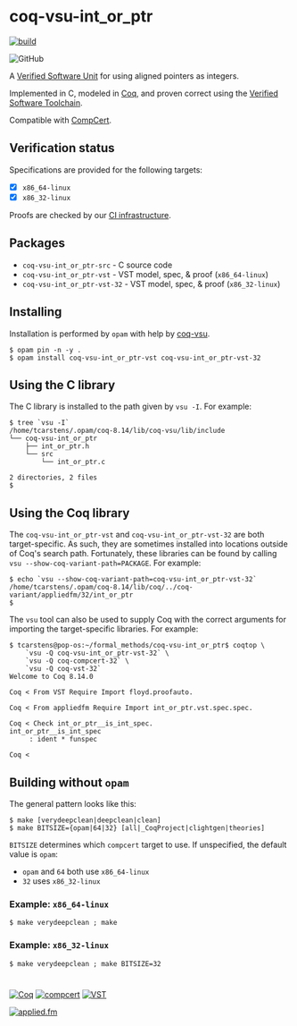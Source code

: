 # coq-vsu-int_or_ptr

[![build](https://github.com/appliedfm/coq-vsu-int_or_ptr/actions/workflows/build.yml/badge.svg)](https://github.com/appliedfm/coq-vsu-int_or_ptr/actions/workflows/build.yml)

![GitHub](https://img.shields.io/github/license/appliedfm/coq-vsu-int_or_ptr)

A [Verified Software Unit](https://github.com/appliedfm/coq-vsu) for using aligned pointers as integers.

Implemented in C, modeled in [Coq](https://coq.inria.fr), and proven correct using the [Verified Software Toolchain](https://vst.cs.princeton.edu/).

Compatible with [CompCert](https://compcert.org/).


## Verification status

Specifications are provided for the following targets:

- [x] `x86_64-linux`
- [x] `x86_32-linux`

Proofs are checked by our [CI infrastructure](https://github.com/appliedfm/coq-vsu-int_or_ptr/actions/workflows/build.yml).


## Packages

* `coq-vsu-int_or_ptr-src` - C source code
* `coq-vsu-int_or_ptr-vst` - VST model, spec, & proof (`x86_64-linux`)
* `coq-vsu-int_or_ptr-vst-32` - VST model, spec, & proof (`x86_32-linux`)


## Installing

Installation is performed by `opam` with help by [coq-vsu](https://github.com/appliedfm/coq-vsu).

```console
$ opam pin -n -y .
$ opam install coq-vsu-int_or_ptr-vst coq-vsu-int_or_ptr-vst-32
```


## Using the C library

The C library is installed to the path given by `vsu -I`. For example:

```console
$ tree `vsu -I`
/home/tcarstens/.opam/coq-8.14/lib/coq-vsu/lib/include
└── coq-vsu-int_or_ptr
    ├── int_or_ptr.h
    └── src
        └── int_or_ptr.c

2 directories, 2 files
$
```


## Using the Coq library

The `coq-vsu-int_or_ptr-vst` and `coq-vsu-int_or_ptr-vst-32` are both target-specific. As such, they are sometimes installed into locations outside of Coq's search path. Fortunately, these libraries can be found by calling `vsu --show-coq-variant-path=PACKAGE`. For example:

```console
$ echo `vsu --show-coq-variant-path=coq-vsu-int_or_ptr-vst-32`
/home/tcarstens/.opam/coq-8.14/lib/coq/../coq-variant/appliedfm/32/int_or_ptr
$
```

The `vsu` tool can also be used to supply Coq with the correct arguments for importing the target-specific libraries. For example:

```
$ tcarstens@pop-os:~/formal_methods/coq-vsu-int_or_ptr$ coqtop \
    `vsu -Q coq-vsu-int_or_ptr-vst-32` \
    `vsu -Q coq-compcert-32` \
    `vsu -Q coq-vst-32`
Welcome to Coq 8.14.0

Coq < From VST Require Import floyd.proofauto.

Coq < From appliedfm Require Import int_or_ptr.vst.spec.spec.

Coq < Check int_or_ptr__is_int_spec.
int_or_ptr__is_int_spec
     : ident * funspec

Coq < 
```


## Building without `opam`

The general pattern looks like this:

```console
$ make [verydeepclean|deepclean|clean]
$ make BITSIZE={opam|64|32} [all|_CoqProject|clightgen|theories]
```

`BITSIZE` determines which `compcert` target to use. If unspecified, the default value is `opam`:

* `opam` and `64` both use `x86_64-linux`
* `32` uses `x86_32-linux`

### Example: `x86_64-linux`

```console
$ make verydeepclean ; make
```

### Example: `x86_32-linux`

```console
$ make verydeepclean ; make BITSIZE=32
```

#

[![Coq](https://img.shields.io/badge/-Coq-royalblue)](https://github.com/coq/coq)
[![compcert](https://img.shields.io/badge/-compcert-pink)](https://compcert.org/)
[![VST](https://img.shields.io/badge/-VST-palevioletred)](https://vst.cs.princeton.edu/)

[![applied.fm](https://img.shields.io/badge/-applied.fm-orchid)](https://applied.fm)
